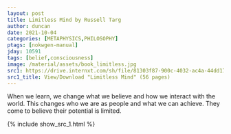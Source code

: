 ```yaml
---
layout: post
title: Limitless Mind by Russell Targ
author: duncan
date: 2021-10-04
categories: [METAPHYSICS,PHILOSOPHY]
ptags: [nokwgen-manual]
jday: 10591
tags: [belief,consciousness]
image: /material/assets/book_limitless.jpg
src1: https://drive.internxt.com/sh/file/81303f87-900c-4032-ac4a-44dd17733ac2/d5794be17ab17c32cac269e3130f095a357c7325044e5c38c95634172a0bccd8
src1_title: View/Download "Limitless Mind" (56 pages)
---
```


When we learn, we change what we believe and how we interact with the world. This changes who we are as people and what we can achieve. They come to believe their potential is limited.
<!--more-->

{% include show_src_1.html %}

